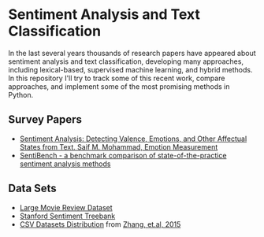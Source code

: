 # Sentiment Analysis and Text Classification

In the last several years thousands of research papers have appeared about sentiment analysis and text classification, developing many approaches, including lexical-based, supervised machine learning, and hybrid methods.  In this repository I'll try to track some of this recent work, compare approaches, and implement some of the most promising methods in Python.

## Survey Papers

* [Sentiment Analysis: Detecting Valence, Emotions, and Other Affectual States from Text. Saif M. Mohammad, Emotion Measurement](http://saifmohammad.com/WebDocs/emotion-survey.pdf)
* [SentiBench - a benchmark comparison of state-of-the-practice sentiment analysis methods](https://arxiv.org/pdf/1512.01818.pdf)

## Data Sets

* [Large Movie Review Dataset](http://ai.stanford.edu/~amaas/data/sentiment/aclImdb_v1.tar.gz)
* [Stanford Sentiment Treebank](http://nlp.stanford.edu/~socherr/stanfordSentimentTreebank.zip)
* [CSV Datasets Distribution](http://goo.gl/JyCnZq) from [Zhang, et.al, 2015](https://papers.nips.cc/paper/5782-character-level-convolutional-networks-for-text-classification.pdf)
